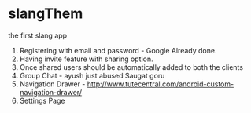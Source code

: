 slangThem
=========

the first slang app

1. Registering with email and password - Google Already done.
2. Having invite feature with sharing option.
3. Once shared users should be automatically added to both the clients
4. Group Chat - ayush just abused Saugat goru
5. Navigation Drawer - http://www.tutecentral.com/android-custom-navigation-drawer/
6. Settings Page
